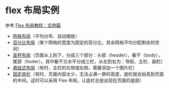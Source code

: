 # flex 布局实例

参考 [Flex 布局教程：实例篇](http://www.ruanyifeng.com/blog/2015/07/flex-examples.html)

- [网格布局](//zhaozhanzhan.github.io/demo/2018/flex/index-0.html)（平均分布、自动缩放）
- [百分比布局](//zhaozhanzhan.github.io/demo/2018/flex/index-1.html)（某个网格的宽度为固定的百分比，其余网格平均分配剩余的空间）
- [圣杯布局](//zhaozhanzhan.github.io/demo/2018/flex/index-2.html)（页面从上到下，分成三个部分：头部（header），躯干（body），尾部（footer）。其中躯干又水平分成三栏，从左到右为：导航、主栏、副栏）
- [悬挂式布局](//zhaozhanzhan.github.io/demo/2018/flex/index-3.html)（有时，主栏的左侧或右侧，需要添加一个图片栏）
- [固定底栏](//zhaozhanzhan.github.io/demo/2018/flex/index-4.html)（有时，页面内容太少，无法占满一屏的高度，底栏就会抬高到页面的中间。这时可以采用 Flex 布局，让底栏总是出现在页面的底部）